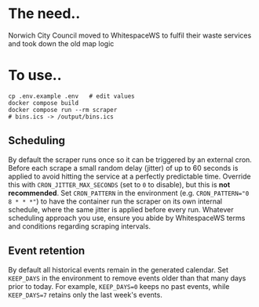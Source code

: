 # The need..

Norwich City Council moved to WhitespaceWS to fulfil their waste services and took down the old map logic

# To use..

```
cp .env.example .env   # edit values
docker compose build
docker compose run --rm scraper
# bins.ics -> /output/bins.ics
```

## Scheduling

By default the scraper runs once so it can be triggered by an external cron.
Before each scrape a small random delay (jitter) of up to 60 seconds is applied
to avoid hitting the service at a perfectly predictable time. Override this with
`CRON_JITTER_MAX_SECONDS` (set to `0` to disable), but this is **not recommended**.
Set `CRON_PATTERN` in the environment (e.g. `CRON_PATTERN="0 8 * * *"`) to have
the container run the scraper on its own internal schedule, where the same
jitter is applied before every run. Whatever scheduling approach you use,
ensure you abide by WhitespaceWS terms and conditions regarding scraping
intervals.

## Event retention

By default all historical events remain in the generated calendar. Set
`KEEP_DAYS` in the environment to remove events older than that many days prior
to today. For example, `KEEP_DAYS=0` keeps no past events, while
`KEEP_DAYS=7` retains only the last week's events.
